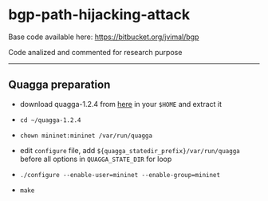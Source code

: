 # bgp-path-hijacking-attack

Base code available here: https://bitbucket.org/jvimal/bgp

Code analized and commented for research purpose

---

## Quagga preparation

- download quagga-1.2.4 from [here](http://download.savannah.gnu.org/releases/quagga/) in your `$HOME` and extract it

- `cd ~/quagga-1.2.4`

- `chown mininet:mininet /var/run/quagga`

- edit `configure` file, add `${quagga_statedir_prefix}/var/run/quagga` before all options in `QUAGGA_STATE_DIR` for loop 

- `./configure --enable-user=mininet --enable-group=mininet`

- `make`
